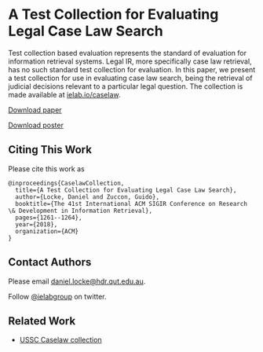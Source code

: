 # A Test Collection for Evaluating Legal Case Law Search

Test collection based evaluation represents the standard of evaluation for information retrieval systems. Legal IR, more specifically case law retrieval, has no such standard test collection for evaluation. In this paper, we present a test collection for use in evaluating case law search, being the retrieval of judicial decisions relevant to a particular legal question. The collection is made available at [ielab.io/caselaw](ielab.io/caselaw).

[Download paper](https://dl.acm.org/citation.cfm?id=3210161)

[Download poster](sigir-poster.pdf)

## Citing This Work

Please cite this work as

```
@inproceedings{CaselawCollection,
  title={A Test Collection for Evaluating Legal Case Law Search},
  author={Locke, Daniel and Zuccon, Guido},
  booktitle={The 41st International ACM SIGIR Conference on Research \& Development in Information Retrieval},
  pages={1261--1264},
  year={2018},
  organization={ACM}
}
```

## Contact Authors

Please email [daniel.locke@hdr.qut.edu.au](mailto:daniel.locke@hdr.qut.edu.au).

Follow [@ielabgroup](https://twitter.com/ielabgroup) on twitter.

## Related Work

 - [USSC Caselaw collection](https://github.com/ielab/ussc-caselaw-collection)
